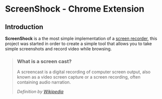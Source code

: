 # ScreenShock - Chrome Extension

## Introduction

**ScreenShock** is a the most simple implementation of a [screen recorder](https), this project was started in order to create a simple tool that allows you to take simple screenshots and record video while browsing.

> ### What is a screen cast?
>
> A screencast is a digital recording of computer screen output, also known as a video screen capture or a screen recording, often containing audio narration.
>
> _Definition by [Wikipedia](https://en.wikipedia.org/wiki/Screencast)_
